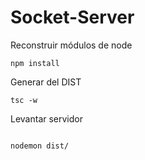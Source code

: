 # Socket-Server

Reconstruir módulos de node
```
npm install

```

Generar del DIST

```
tsc -w

```

Levantar servidor

```

nodemon dist/

```